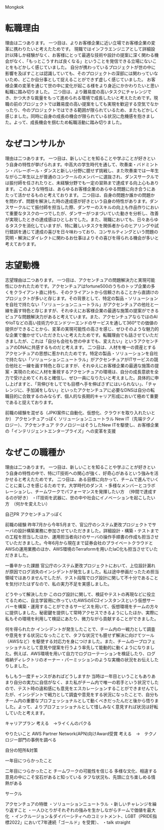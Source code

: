 Mongkok

# 転職理由
理由は二つあります。
一つ目は、よりお客様企業に近い立場でお客様企業の変革に携わりたいと考えたためです。
現職ではインフラエンジニアとして詳細設計以降しか経験がなく、お客様にとって最適な技術や設計の提案に深く関わる機会がなく、「もっとこうすれば良くなる」ということを発信できる立場にないことをもどかしく感じていました。
自分が携わっているプロジェクトが世の中に影響を及ぼすことは認識していても、そのプロジェクトの深部には関わっていないため、どこか自分事として捉えることができず虚しく感じていました。
お客様企業の変革を通じて世の中に変化が起こる様をより身近にかかわりたいと思い転職に踏み切りました。
二つ目は、より難易度の高いタスクにチャレンジでき、かつ大きな裁量をもって進められる環境で成長したいと考えたためです。現職の前のプロジェクトでは難易度の高い提案をしても実現を歓迎する空気でなかったり、今のプロジェクトではできる範囲が限られているため、またもどかしく感じました。同時に自身の成長の機会が限られている状況に危機感を抱きました。よって、成長機会を掴むため転職活動に踏み切りました。

# なぜコンサルか
理由は二つあります。
一つ目は、新しいことを知ることや学ぶことが好きという自身の特性が挙げられます。中高大の学生時代を通して、吹奏楽・バドミントン・バレーボール・ダンスと新しい分野に臆せず挑戦し、また吹奏楽では一年生ながら二年生以上が普通のコンクールのメンバーに選抜され、ダンスサークルでは振付師を任されたりと、未経験分野でも一定の習熟まで達成する向上心もあります。
このような特性は、あらゆるお客様企業のあらゆる問題に向き合うにあたって活かせるものと考えております。
二つ目は、自身の問題か誰かの問題かを問わず、問題を解決した時の達成感が好きという自身の特性があります。ダンスサークルにて振付師を担当した際、ダンサーのスキルの向上も作品作りにおいて重要なタスクの一つでしたが、ダンサーがつまづいていた動きを分析し、改善が実現したときの達成感はひとしおでした。また、現職においても、日々あらゆるタスクを消化していますが、特に難しいタスクを関係者からのヒアリングや試行錯誤を通じて達成の喜びを日々味わっており、コンサルティングという問題の究明・解決にダイレクトに関わるお仕事はよりその喜びを得られる機会が多いと考えております。

# 志望動機
志望理由は二つあります。
一つ目は、アクセンチュアの問題解決力と実現可能性にひかれたためです。アクセンチュアはfortune500のうちのトップ企業の多くをクライアント直に持ち、そのクライアントから信頼されることから直請けのプロジェクトが多いと存じます。その背景として、特定の製品・ソリューションを自社で持たない「ソリューションニュートラル」がアクセンチュアの他社と一線を画す特色と存じますが、それゆえにお客様企業の最適な施策の提案ができるピュアな問題解決力があると考えています。また、アクセンチュアならではのAIやIoTなどの高い技術力やエンドツーエンドのサービスを通して360°での価値の提供ができることから、変革の実現可能性の高さを感じ、ぜひそのような魅力的な企業で働かせていただきたいと考えたためです。転職理由でも話させていただきましたが、これは「自分も会社も世の中までも、変えたい」というアクセンチュアのDNAに共感するものだと考えます。
二つ目は、人材を唯一の資産とするアクセンチュアの思想に惹かれたためです。特定の製品・ソリューションを自社で持たない「ソリューションニュートラル」がアクセンチュアがITサービスの競合他社と一線を画す特色と存じますが、それゆえにお客様企業の最適な施策の提案・実現のために人材を重視するアクセンチュアの環境は、自分の成長意欲を全力で受け止めてくれると確信し、ぜひ一員になりたいと考えました。具体的に申し上げますと、「背伸びをしてでも目標へ手を伸ばさずにはいられない」、「チャレンジに、手加減をしない」といったアクセンチュアに必要なDNSは自分の転職目的に合致するのみならず、個人的な長期的キャリア形成において極めて重要であると捉えております。

前職の経験を混ぜる（JPKI案件に自動化、仮想化、クラウドを取り入れたいとか）
アクセンチュアっぽく
ソリューションニュートラル
New IT（先端テクノロジー）、アクセンチュア テクノロジーはそうしたNew ITを駆使し、お客様企業の「インテリジェントエンタープライズ」への変革を支援


# なぜこの職種か
理由は二つあります。
一つ目は、新しいことを知ることや学ぶことが好きという自身の特性の中で、特にIT技術への関心が強く、好奇心があるという強みを活かせると考えたためです。
二つ目は、ある目標に向かって、チームで進んでいくことに楽しさを感じるためです。大学時代のダンス
・多様なメンバーとコラボレーションし、チームワークでパフォーマンスを発揮したい方　（仲間で達成するのが好き）
・IT技術を武器に、世の中や社会にイノベーションを起こしたい方　（何かを変えたい）

自己PR
アクセンチュアっぽく



前職の経験
昨年7月から今年5月まで、官公庁のシステム更改プロジェクトでサーバの設計構築業務に参加させていただきました。詳細設計・構築・テストまでの工程を担当したほか、運用担当者向けのサーバの操作手順書の作成も担当させていただきました。今年6月から現在まで証券会社のプライベートクラウドとAWSの運用業務のほか、AWS環境のTerraformを用いたIaC化も担当させていただきました。


一番辛かった課題
官公庁のシステム更改プロジェクトにおいて、上位設計漏れが原因でログ消失のインシデントが発生しました。私は途中参画だったため担当領域ではありませんでしたが、テスト段階でログ設計に関して不十分であることを気付けたはずなので、私の実力不足を実感しました。


どうやって解決したか
このログ設計に関して、検証やテストの再現などに役立てるために、自主学習用に作っていたAWSのEC2インスタンスという仮想サーバーを構築・運用することができるサービスを用いて、仮想環境をチームの方々に提供しました。秘密鍵を提供して常時アクセスできるようにしたほか、実際に私もその環境を利用して検証にあたり、微力ながら貢献することができました。

何を得られたか
インシデントが発生したことで、チーム内の一戦力として調査や意見をする状況になったことで、タフな状況でも臆せず解決に向けてツール（AWSなど）を駆使する対応力を身につけました。また、チームの一プロフェッショナルとして意見や提案を行うよう率先して能動的に動くようになりました。例えば、AWS環境を用いて自力でログローテーションを検証したり、ログ格納ディレクトリのオーナー・パーミッションのような実機の状況をお伝えしたりしました。

もしもう一度チャンスがあればどうしますか
当時は一年目ということもありあまり自分の実力に自信がなく、また私がチーム内で唯一の若手という状況でしたので、テスト時の違和感にも意見をエスカレーションすることができませんでしたが、インシデントで戦力として調査や意見をする状況になったことで、自分もチーム内の重要なプロフェッショナルとして動くべきだったんだと後から悟りました。よって、よりプロフェッショナルとして惜しみなく意見すれば状況は好転していたと考えます。

キャリアプラン
考える　→ライくんのパクる

やりたいこと
AWS Partner Network(APN)向けAward受賞
考える　→　テクノロジー部門の事例を調べる

自分の短所&対策


一年目につらかったこと

二年目につらかったこと
チームワークの可能性を信じる
多様な文化、相違する意見の中にこそ宝石があると知っている
タフな状況も、先頭に立ち楽しめる情熱がある


サークル




アクセンチュアの特徴
・ソリューションニュートラル
・新しいチャレンジを繰り返すこと
・一人ひとりがそれぞれの強みを生かしながらチームで価値を最大化
・インクルージョン＆ダイバーシティへのコミットメント、LGBT（PRIDE指標2022」において7年連続「ゴールド」を受賞）、
・talk straight

